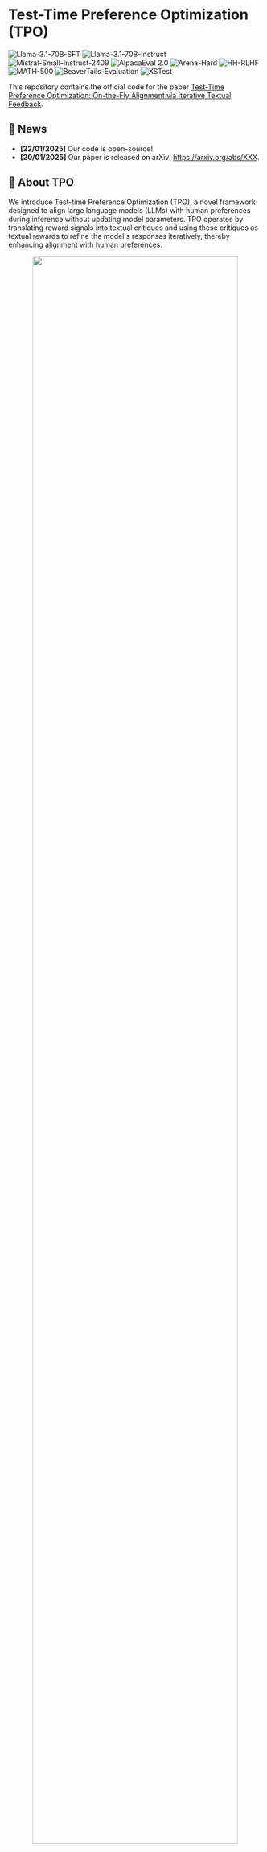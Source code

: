 
# Test-Time Preference Optimization (TPO)

![Llama-3.1-70B-SFT](https://img.shields.io/badge/Model-Llama--3--70B--SFT-green) ![Llama-3.1-70B-Instruct](https://img.shields.io/badge/Model-Llama--3--70B--Instruct-green) ![Mistral-Small-Instruct-2409](https://img.shields.io/badge/Model-Mistral--Small--Instruct--2409-green) ![AlpacaEval 2.0](https://img.shields.io/badge/Task-AlpacaEval_2.0-red
) ![Arena-Hard](https://img.shields.io/badge/Task-ArenaHard-red) ![HH-RLHF](https://img.shields.io/badge/Task-HH--RLHF-red) ![MATH-500](https://img.shields.io/badge/Task-MATH--500-red) ![BeaverTails-Evaluation](https://img.shields.io/badge/Task-BeaverTails--Evaluation-red) ![XSTest](https://img.shields.io/badge/Task-XSTest-red)

This repository contains the official code for the paper [Test-Time Preference Optimization: On-the-Fly Alignment via Iterative Textual Feedback](https://arxiv.org/abs/XXX).


## 🔔 News
- **[22/01/2025]** Our code is open-source!
- **[20/01/2025]** Our paper is released on arXiv: https://arxiv.org/abs/XXX.

<!-- ## Table of Content

- [About TPO](#about-tpo)
- [Environment Setup](#environment-setup)
- [Citation](#citation)
- [Acknowledgements](#acknowledgements) -->

## 👀 About TPO

We introduce Test-time Preference Optimization (TPO), a novel framework designed to align large language models (LLMs) with human preferences during inference without updating model parameters. TPO operates by translating reward signals into textual critiques and using these critiques as textual rewards to refine the model's responses iteratively, thereby enhancing alignment with human preferences.

<p align="center"> <img src="images/method.png" width="90%"> <br></p>


For more details, you can check our paper [here](https://arxiv.org/abs/XXX).

## 📈 Performance

**Benchmark Performance**

Our evaluations demonstrate that TPO enhances alignment with human preferences across a range of tasks, including instruction following, preference alignment, safety, and mathematics.  Benchmark results reveal that both unaligned and aligned models experience significant improvements after just a few TPO iterations.  Remarkably, the unaligned Llama-3.1-70B-SFT model outperforms the well-aligned `Llama-3.1-70B-Instruct` model on nearly all benchmarks.

| Model                                   | AlpacaEval 2 LC(%)| AlpacaEval 2 WR(%)| Arena-Hard | HH-RLHF | BeaverTails | XSTest  | MATH-500 |
|-----------------------------------------|-------------------|-------------------|------------|---------|-------------|---------|----------|
| LLaMA-3.1-70B-DPO                       | 32.3              | 23.1              | 50.4       | -2.8    | -6.7        | 89.8    | 63.4     |
| LLaMA-3.1-70B-Instruct                  | 36.9              | 34.9              | 59.0       | -0.5    | -6.4        | 88.7    | 66.4     |
| LLaMA-3.1-70B-SFT                       | 27.8              | 16.8              | 44.1       | -4.1    | -7.2        | 87.8    | 61.8     |
| w/ TPO (D2-N5) †                        | 33.2              | 39.5              | 70.5       | 0.1     | **-4.1**    | 89.8    | 70.0     |
| w/ TPO (D2-N5) *                        | 33.0              | 40.5              | 69.7       | -0.6    | -4.8        | **90.4**| 71.2     |
| w/ TPO (D5-N20) *                       | **37.8**          | **55.7**          | **77.5**   | **0.4** | **-4.1**    | 89.6    | **71.8** |

| Model                      | AlpacaEval 2 LC(%) | AlpacaEval 2 WR(%) | Arena-Hard | HH-RLHF | BeaverTails | XSTest  | MATH-500 |
|----------------------------|--------------------|--------------------|------------|---------|-------------|---------|----------|
| Llama-3.1-70B-Instruct     | 36.9               | 34.9               | 59.0       | -0.5    | -6.4        | 88.7    | 66.4     |
| w/ TPO (D2-N5) *           | 39.1               | 48.5               | 69.5       | **1.3** | -3.6        | 89.6    | **71.6** |
| Mistral-Small-Instruct-2409| 45.7               | 38.5               | 53.8       | -0.4    | -5.2        | 87.1    | 57.6     |
| w/ TPO (D2-N5) *           | **53.4**           | **60.5**           | **72.2**   | 1.1     | **-3.4**    | **90.7**| 62.2     |

These table highlights the performance gains of models after applying this approach, outperforming its baseline. Here, `D` refers to the maximum number of iterations, and `N` refers to the number of samples. `*` denotes the models optimized with TPO using the reward model `FsfairX-LLaMA3-RM-v0.1`, while `†` denotes `Llama-3.1-Tulu-3-8B-RM`.

**Test-time Training**

<p align="center"> <img src="images/training.png" width="100%"> <br></p>

The figure shows that all models gradually align with the reward model during the TPO process. The colored lines represent models with test-time training, while the dashed lines represent those without. Additionally, we include a *revision* baseline, which iteratively refines the best cached response without considering rejected ones, thereby ignoring preference signals that indicate which responses are good or bad.

## ⚙️ Environment Setup
Follow the steps below to set up your environment: 

1. **Create a Virtual Environment:**

   ```bash
   conda create -n tpo python=3.10
   conda activate tpo
   ```

2. **Download and Install Dependencies:**
   ```bash
   git clone https://github.com/yafuly/TPO.git
   cd TPO
   pip install -r requirements.txt
   ```

3. **Install TextGrad-main:**
   ```bash
   cd textgrad-main
   pip install -e .
   cd ..
   ```

## 💬 TPO Setup

By default, the TPO framework runs in a single-machine, single-GPU environment. The **vLLM server** is deployed using 4 GPUs in a tensor-parallel setup, and 1 GPU is utilized for generating the responses. The flow is as follows:

1. **Start vLLM Serve**

   This server hosts the model that will be optimized with TPO. To deploy the vLLM server, use the following command:
   ```bash
   vllm serve allenai/Llama-3.1-Tulu-3-70B-SFT --dtype auto --api-key token-abc123 --tensor-parallel-size 4 --port 8000
   ```

   For more information or additional configurations on starting the vLLM server, please refer to the official vLLM [documentation](https://docs.vllm.ai/en/latest/getting_started/quickstart.html#openai-compatible-server).


2. **Start TPO**

   Run the following command to execute the TPO script, which runs a reward model to interact with the policy model deployed as the vLLM server:

   ```bash
   python run.py \
      --data_path data/sample.json \
      --ip $IP \
      --port 8000 \
      --server_model server-meta-llama/Llama-3.1-70B-Instruct \
      --reward_model sfairXC/FsfairX-LLaMA3-RM-v0.1 \
      --tpo_mode tpo \
      --max_tokens_response 2048 \
      --max_tokens_all 8192 \
      --sample_size 5 \
      --seed 7 \
      --max_iterations 2 \
      --num_threads 4
   ```

   Main parameters:
   - `data_path`: Path to the data file (JSON). Refer to `data/sample.json` for more details.
   - `ip`: Server IP address of the vLLM server, e.g., `localhost` or `127.0.0.1`.
   - `port`: Port number for the vLLM server, e.g., `8000`.
   - `server_model`: Base model used for serving via an API, e.g., `server-allenai/Llama-3.1-Tulu-3-70B-SFT` or `server-/mnt/models/reward_model/Llama-3.1-Tulu-3-70B-SFT`.
   - `reward_model`: Identifier or path for the reward model, e.g., `sfairXC/FsfairX-LLaMA3-RM-v0.1` or `/mnt/models/reward_model`.
   - `sample_size`: Number of responses to sample for each step (default: 5).
   - `max_iterations`: Max number of test-time optimization iterations (default: 5).
   - `num_threads`: Number of threads to use for generation. Increasing the `num_threads` can lead to faster generation by utilizing multiple processing cores simultaneously, thus **improving efficiency**. Set to 1 for limited computational resources.

   For more parameters, please refer to the `run.py` file.

   Upon running the script, log files will be generated in the `logs/` directory, stored in JSON format for easy parsing and analysis. Each iteration of the TPO optimization process captures four key items, all directly related to the large model: 
    - Input and output during the textual loss calculation, comparing the chosen and rejected responses.
    - Input used to generate gradients.
    - Output as the textual gradient.
    - Iterative Optimization input, used for the next round of response generation. This structure allows for detailed tracking of the optimization process at each iteration.

**Multi-Machine, Multi-GPU Setup**: If deploying the vLLM server on multiple machines with multiple GPUs, ensure you obtain the IP address of the vLLM server and use it in the `--ip` parameter. This allows the script to generate responses by querying the vLLM server running on a different machine. Ensure that both machines are connected to the same network and the server is accessible via the specified IP.


## 📝 Citation

```
@article{

}
```

## 🌹 Acknowledgements

We thank the authors of [TextGrad](https://github.com/zou-group/textgrad) for their foundational contributions to the textual feedback. We also acknowledge the use [vLLM](https://github.com/vllm-project/vllm) for generation.